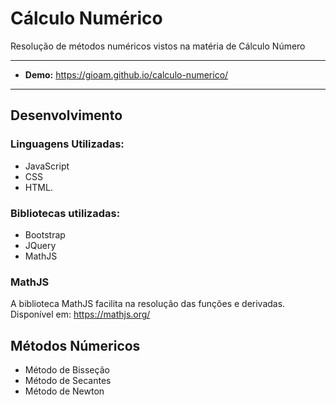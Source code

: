 # Cálculo Numérico
Resolução de métodos numéricos vistos na matéria de Cálculo Número

-------------------- 

- **Demo:** https://gioam.github.io/calculo-numerico/

--------------------
## Desenvolvimento
### Linguagens Utilizadas: 
  - JavaScript
  - CSS
  - HTML. 
### Bibliotecas utilizadas: 
  - Bootstrap
  - JQuery
  - MathJS
### MathJS
A biblioteca MathJS facilita na resolução das funções e derivadas.
Disponível em: https://mathjs.org/
## Métodos Númericos
- Método de Bisseção
- Método de Secantes
- Método de Newton
